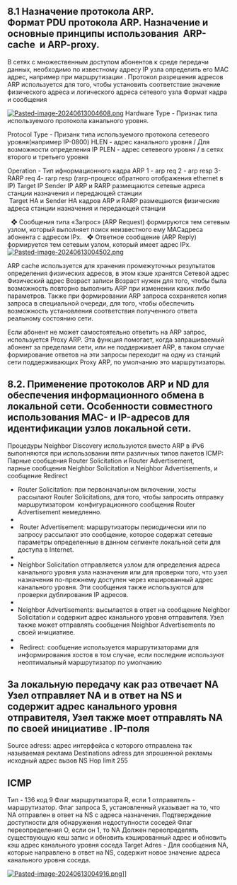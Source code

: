 ## 8.1 Назначение протокола ARP. Формат PDU протокола ARP. Назначение и основные принципы использования  ARP-cache  и ARP-proxy.

В сетях с множественным доступом абонентов к среде передачи данных, необходимо по известному адресу IP узла определить его MAC адрес, например при маршрутизации .
Протокол разрешения адресов ARP используется для того, чтобы установить соответствие значение физического адреса и логического адреса сетевого узла 
Формат кадра и сообщения 


[![Pasted-image-20240613004608.png](https://i.postimg.cc/gkzfLZ7p/Pasted-image-20240613004608.png)](https://postimg.cc/NLnNW5YC)
Hardware Type - Признак типа используемого протокола канального уровня. 

Protocol Type - Призанк типа используемого протокола сетевеого уровня(например IP-0800)
HLEN - адрес канального уровня  / Для возможности определения IP 
PLEN - адрес сетевеого уровня    / в сетях второго и третьего уровня

Operation - Тип ифнормационного кадра ARP 
1 - arp req
2 - arp resp 
3- RARP req
4- rarp resp
(rarp-процесс обратного отображения ethernet в IP)
Target IP Sender IP ARP и RARP размещаются сетевые адреса станции назначения и передающей станции
 Target HA и Sender HA кадров ARP и RARP размещаются физические адреса станции назначения и передающей станции

  ❖ Сообщения типа «Запрос» (ARP Request) формируются тем сетевым узлом, который выполняет поиск неизвестного ему MACадреса абонента с адресом IPx.
   ❖ Ответное сообщение (ARP Reply) формируется тем сетевым узлом, который имеет адрес IPx.
   
[![Pasted-image-20240613004502.png](https://i.postimg.cc/MpXNd8xr/Pasted-image-20240613004502.png)](https://postimg.cc/5Xds2TXw)

ARP cache используется для хранения промежуточных результатов определения физических адресов, в этом кэше хранятся
Сетевой адрес
Физический адрес
Возраст записи 
Возраст нужен для того, чтобы была возможность повторно выполнить ARP при изменении каких либо параметров. Также при формировании ARP запроса сохраняется копия запроса в специальной очереди, для того, чтобы обеспечить возможность установления соответствия полученного ответа реальному состоянию сети.

Если абонент не может самостоятельно ответить на ARP запрос, используется Proxy ARP.
Эта функция помогает, когда запрашиваемый абонент за пределами сети, или не поддерживает ARP, в таком случае формирование ответов на эти запросы переходит на одну из станций сети поддерживающих Proxy ARP, по умолчанию это маршрутизаторы.







## 8.2. Применение протоколов ARP и ND для обеспечения информационного обмена в локальной сети. Особенности совместного использования MAC- и IP-адресов для идентификации узлов локальной сети.

Процедуры Neighbor Discovery используются вместо ARP в iPv6 выполняются при использовании пяти различных типов пакетов ICMP: Парные сообщения Router Solicitation и Router Advertisement, парные сообщения Neighbor Solicitation и Neighbor Advertisements, и сообщение Redirect

- Router Solicitation: при первоначальном включении, хосты рассылают Router Solicitations, для того, чтобы запросить отправку маршрутизатором  конфигурационного сообщения Router Advertisement немедленно.
- 
-  Router Advertisement: маршрутизаторы периодически или по запросу рассылают это сообщение, которое содержат сетевые параметры определенные в данном сегменте локальной сети для доступа в Internet.
- 
- Neighbor Solicitation отправляется узлом для определения адреса  канального уровня узла назначения или для проверки того, что узел назначения по-прежнему доступен через кешированный адрес канального уровня. Эти сообщения также используются для проверки дублирования IP адресов.
- 
- Neighbor Advertisements: высылается в ответ на сообщение Neighbor Solicitation и содержит адрес канального уровня отправителя. Узел также может отправлять сообщения Neighbor Advertisements по своей инициативе. 
- 
-  Redirect: сообщение используется маршрутизаторами для информирования хостов в том случае, если последние используют неоптимальный маршрутизатор по умолчанию

За локальную передачу как раз отвечает NA
Узел отправляет NA и в ответ на NS и содержит адрес канального уровня отправителя, Узел также моет отправлять NA по своей инициативе .
IP-поля 
---
Source adress: адрес интерфейса с которого отправлена так называемая реклама
Destinations adress для зпрошенной рекламы исходный адрес вызов NS 
Hop limit 255

ICMP
---
Тип - 136
код 9
Флаг маршрутизатора R, если 1 отправитель - маршрутизатор. 
Флаг запроса S, установленный указывает на то, что NA отправлен в ответ на NS с адреса назначения. Подтверждение доступности для обнаружения недоступности соседей
Флаг переопределения O, если он 1, то NA Должен переопределять существующую кеш запис и обновить кэшированный адрес и обновить кэш адрес канального уровня соседа 
Target Adres - Для сообщения NA, которые направлено в ответ на NS, содержит новое значение адреса канального уровня соседа.

[![Pasted-image-20240613004916.png](https://i.postimg.cc/DyxRrzVX/Pasted-image-20240613004916.png)](https://postimg.cc/56FP1b24)]]